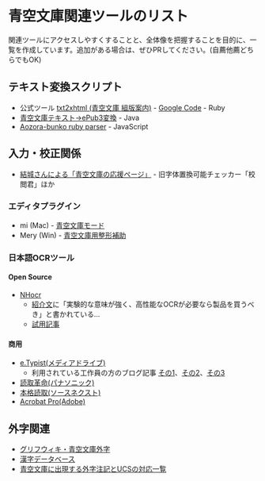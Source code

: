 # 青空文庫関連ツールのリスト

関連ツールにアクセスしやすくすることと、全体像を把握することを目的に、一覧を作成しています。追加がある場合は、ぜひPRしてください。(自薦他薦どちらでもOK)

## テキスト変換スクリプト

- 公式ツール [txt2xhtml (青空文庫 組版案内)](http://kumihan.aozora.gr.jp/slabid-14.htm) - [Google Code](https://code.google.com/p/aozora-collection/source/browse/) - Ruby
- [青空文庫テキスト→ePub3変換](https://github.com/hmdev/AozoraEpub3/) - Java
- [Aozora-bunko ruby parser](https://www.npmjs.com/package/aozora-ruby-parser) - JavaScript

## 入力・校正関係

- [結城さんによる「青空文庫の応援ページ」](http://www.hyuki.com/aozora/) - 旧字体置換可能チェッカー「校閲君」ほか

### エディタプラグイン

- mi (Mac) - [青空文庫モード](http://fairfield.minibird.jp/other_resources/mi-%E7%94%A8-%E9%9D%92%E7%A9%BA%E6%96%87%E5%BA%AB%E3%83%A2%E3%83%BC%E3%83%89)
- Mery (Win) - [青空文庫用整形補助](http://www.haijin-boys.com/wiki/%E9%9D%92%E7%A9%BA%E6%96%87%E5%BA%AB%E7%94%A8%E6%95%B4%E5%BD%A2%E8%A3%9C%E5%8A%A9)

### 日本語OCRツール

#### Open Source

- [NHocr](http://osdn.jp/projects/nhocr/)
    * [紹介文](http://osdn.jp/projects/nhocr/docs/about-140830/ja/19/about-140830.html)に「実験的な意味が強く、高性能なOCRが必要なら製品を買うべき」と書かれている...
    * [試用記事](http://qiita.com/awakia/items/3e1c7eb7da39e64de3a6)


#### 商用

- [e.Typist(メディアドライブ)](http://mediadrive.jp/products/et/)
    * 利用されている工作員の方のブログ記事 [その1](http://www.aozora.gr.jp/aozorablog/?p=294)、[その2](http://www.aozora.gr.jp/aozorablog/?p=565)、[その3](http://door2summer.cocolog-nifty.com/blog/2014/01/ocrhtml-5a99.html)
- [読取革命(パナソニック)](http://www.panasonic.com/jp/company/pstc/products/yomikaku.html)
- [本格読取(ソースネクスト)](http://www.sourcenext.com/product/pc/use/pc_use_000941/)
- [Acrobat Pro(Adobe)](https://acrobat.adobe.com/jp/ja/products/acrobat-pro.html)


## 外字関連

- [グリフウィキ・青空文庫外字](http://glyphwiki.org/wiki/Group:%E9%9D%92%E7%A9%BA%E6%96%87%E5%BA%AB%E5%A4%96%E5%AD%97)
- [漢字データベース](http://kanji-database.sourceforge.net/aozora/gaiji.html)
- [青空文庫に出現する外字注記とUCSの対応一覧](https://github.com/cjkvi/cjkvi-data/blob/master/aozora_gaiji_chuki.txt)
